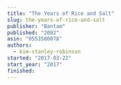 ```yaml
---
title: "The Years of Rice and Salt"
slug: the-years-of-rice-and-salt
publisher: "Bantam"
published: "2002"
asin: "0553580078"
authors:
  - kim-stanley-robinson
started: "2017-03-22"
start_year: "2017"
finished:
---
```


